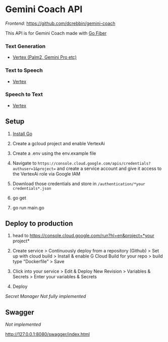 # Gemini Coach API

_Frontend:_ https://github.com/dcrebbin/gemini-coach

This API is for Gemini Coach made with [Go Fiber](https://docs.gofiber.io/)

### Text Generation

- [Vertex (Palm2, Gemini Pro etc)](https://console.cloud.google.com/vertex-ai/generative)

### Text to Speech

- [Vertex](https://console.cloud.google.com/vertex-ai/generative)

### Speech to Text

- [Vertex](https://console.cloud.google.com/vertex-ai/generative)

## Setup

1. [Install Go](https://go.dev/doc/install)

2. Create a gcloud project and enable VertexAi

3. Create a .env using the env.example file

4. Navigate to `https://console.cloud.google.com/apis/credentials?authuser=1&project=` and create a service account and give it access to the VertexAi role via Google IAM

5. Download those credentials and store in `/authentication/*your credentials*.json`

6. go get

7. go run main.go

## Deploy to production

1. head to https://console.cloud.google.com/run?hl=en&project=*your project*

2. Create service > Continuously deploy from a repository (Github) > Set up with cloud build > Install & enable G Cloud Build for your repo > build type "Dockerfile" > Save

3. Click into your service > Edit & Deploy New Revision > Variables & Secrets > Enter your variables & Secrets

4. Deploy


_Secret Manager Not fully implemented_


## Swagger

_Not implemented_

http://127.0.0.1:8080/swagger/index.html
